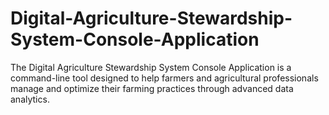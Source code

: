 # Digital-Agriculture-Stewardship-System-Console-Application
The Digital Agriculture Stewardship System Console Application is a command-line tool designed to help farmers and agricultural professionals manage and optimize their farming practices through advanced data analytics. 
